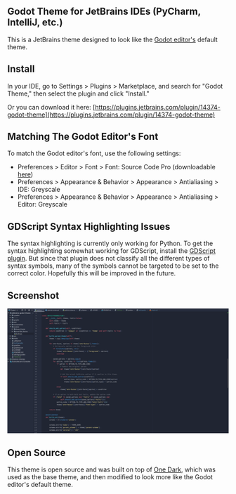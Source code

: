 ## Godot Theme for JetBrains IDEs (PyCharm, IntelliJ, etc.)
This is a JetBrains theme designed to look like the [Godot editor's](https://docs.godotengine.org/en/stable/getting_started/step_by_step/intro_to_the_editor_interface.html) default theme.

## Install
In your IDE, go to Settings > Plugins > Marketplace, and search for "Godot Theme," then select the plugin and click "Install."<br>

Or you can download it here: [https://plugins.jetbrains.com/plugin/14374-godot-theme](https://plugins.jetbrains.com/plugin/14374-godot-theme)

## Matching The Godot Editor's Font
To match the Godot editor's font, use the following settings: 
* Preferences > Editor > Font > Font: Source Code Pro (downloadable [here](https://fonts.google.com/specimen/Source+Code+Pro))
* Preferences > Appearance & Behavior > Appearance > Antialiasing > IDE: Greyscale
* Preferences > Appearance & Behavior > Appearance > Antialiasing > Editor: Greyscale

## GDScript Syntax Highlighting Issues
The syntax highlighting is currently only working for Python.
To get the syntax highlighting somewhat working for GDScript, 
install the [GDScript plugin](https://plugins.jetbrains.com/plugin/13107-gdscript). 
But since that plugin does not classify all the different types of syntax symbols, 
many of the symbols cannot be targeted to be set to the correct color. 
Hopefully this will be improved in the future.

## Screenshot
<img src="https://raw.githubusercontent.com/elliotwaite/jetbrains-godot-theme/master/screenshots/screenshot-v2.png" />

## Open Source
This theme is open source and was built on top of [One Dark](https://github.com/one-dark/jetbrains-one-dark-theme), which was used as the base theme, and then modified to look more like the Godot editor's default theme.
